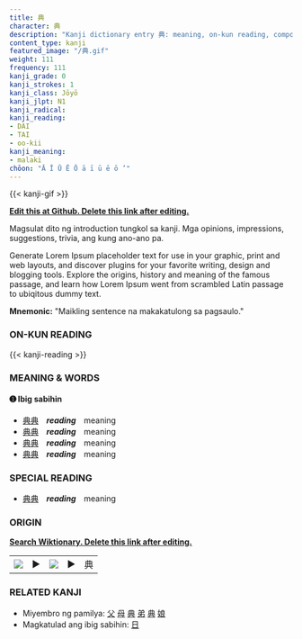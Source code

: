 ```yaml
---
title: 典
character: 典
description: "Kanji dictionary entry 典: meaning, on-kun reading, compounds, origin, related kanji"
content_type: kanji
featured_image: "/典.gif"
weight: 111
frequency: 111
kanji_grade: 0
kanji_strokes: 1
kanji_class: Jōyō
kanji_jlpt: N1
kanji_radical: 
kanji_reading: 
- DAI
- TAI
- oo-kii
kanji_meaning:
- malaki
chōon: "Ā Ī Ū Ē Ō ā ī ū ē ō ’"
---
```

[//]: # (Don't edit the line below. Kanji animated GIF code is automatically generated.)
{{< kanji-gif >}}

[//]: # (Edit below this line.)

**[Edit this at Github. Delete this link after editing.](https://github.com/tim0g/tim/tree/main/content/kanji/典/index.md)**

Magsulat dito ng introduction tungkol sa kanji. Mga opinions, impressions, suggestions, trivia, ang kung ano-ano pa.

Generate Lorem Ipsum placeholder text for use in your graphic, print and web layouts, and discover plugins for your favorite writing, design and blogging tools. Explore the origins, history and meaning of the famous passage, and learn how Lorem Ipsum went from scrambled Latin passage to ubiqitous dummy text.
 
**Mnemonic:** "Maikling sentence na makakatulong sa pagsaulo."

### ON-KUN READING

[//]: # (Don't edit the line below. ON-KUN READING code is automatically generated.)
{{< kanji-reading >}}

### MEANING & WORDS

#### ➊ **Ibig sabihin**
  - [典](../典)[典](../典)　***reading***　meaning
  - [典](../典)[典](../典)　***reading***　meaning
  - [典](../典)[典](../典)　***reading***　meaning
  - [典](../典)[典](../典)　***reading***　meaning

### SPECIAL READING
  - [典](../典)[典](../典)　***reading***　meaning

### ORIGIN

**[Search Wiktionary. Delete this link after editing.](https://wiktionary.org/wiki/典)**
<table class="kanji-table"><tr><td>
<img src="60px-典-bronze.svg.png">
</td><td>▶</td><td>
<img src="60px-典-oracle.svg.png">
</td><td>▶</td>
<td class="kanji-origin">典</td>
</tr></table>

### RELATED KANJI
- Miyembro ng pamilya: [父](../父) [母](../母) [典](../典) [弟](../弟) [典](../典) [娘](../娘)
- Magkatulad ang ibig sabihin: [日](../日)
